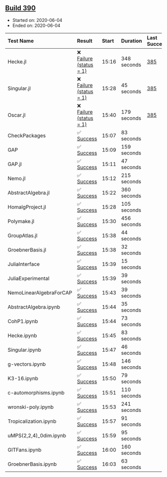 ## [Build 390](https://oscarci.mathematik.uni-kl.de/job/oscar-julia-1.4/390/)

* Started on: 2020-06-04
* Ended on: 2020-06-04

| Test Name    | Result | Start | Duration | Last Success | First Failure |
|:-------------|:-------|:------|:---------|:-------------|:--------------|
| Hecke.jl | ❌ [Failure (status = 1)](https://oscarci.mathematik.uni-kl.de/job/oscar-julia-1.4/390/artifact/logs/build-390/Hecke.jl.log) | 15:16 | 348 seconds | [385](https://oscarci.mathematik.uni-kl.de/job/oscar-julia-1.4/385/) | [386](https://oscarci.mathematik.uni-kl.de/job/oscar-julia-1.4/386/) |
| Singular.jl | ❌ [Failure (status = 1)](https://oscarci.mathematik.uni-kl.de/job/oscar-julia-1.4/390/artifact/logs/build-390/Singular.jl.log) | 15:28 | 45 seconds | [385](https://oscarci.mathematik.uni-kl.de/job/oscar-julia-1.4/385/) | [386](https://oscarci.mathematik.uni-kl.de/job/oscar-julia-1.4/386/) |
| Oscar.jl | ❌ [Failure (status = 1)](https://oscarci.mathematik.uni-kl.de/job/oscar-julia-1.4/390/artifact/logs/build-390/Oscar.jl.log) | 15:40 | 179 seconds | [385](https://oscarci.mathematik.uni-kl.de/job/oscar-julia-1.4/385/) | [386](https://oscarci.mathematik.uni-kl.de/job/oscar-julia-1.4/386/) |
| CheckPackages | ✅ [Success](https://oscarci.mathematik.uni-kl.de/job/oscar-julia-1.4/390/artifact/logs/build-390/CheckPackages.log) | 15:07 | 83 seconds |  |  |
| GAP | ✅ [Success](https://oscarci.mathematik.uni-kl.de/job/oscar-julia-1.4/390/artifact/logs/build-390/GAP.log) | 15:09 | 159 seconds |  |  |
| GAP.jl | ✅ [Success](https://oscarci.mathematik.uni-kl.de/job/oscar-julia-1.4/390/artifact/logs/build-390/GAP.jl.log) | 15:11 | 47 seconds |  |  |
| Nemo.jl | ✅ [Success](https://oscarci.mathematik.uni-kl.de/job/oscar-julia-1.4/390/artifact/logs/build-390/Nemo.jl.log) | 15:12 | 215 seconds |  |  |
| AbstractAlgebra.jl | ✅ [Success](https://oscarci.mathematik.uni-kl.de/job/oscar-julia-1.4/390/artifact/logs/build-390/AbstractAlgebra.jl.log) | 15:22 | 360 seconds |  |  |
| HomalgProject.jl | ✅ [Success](https://oscarci.mathematik.uni-kl.de/job/oscar-julia-1.4/390/artifact/logs/build-390/HomalgProject.jl.log) | 15:28 | 105 seconds |  |  |
| Polymake.jl | ✅ [Success](https://oscarci.mathematik.uni-kl.de/job/oscar-julia-1.4/390/artifact/logs/build-390/Polymake.jl.log) | 15:30 | 456 seconds |  |  |
| GroupAtlas.jl | ✅ [Success](https://oscarci.mathematik.uni-kl.de/job/oscar-julia-1.4/390/artifact/logs/build-390/GroupAtlas.jl.log) | 15:38 | 44 seconds |  |  |
| GroebnerBasis.jl | ✅ [Success](https://oscarci.mathematik.uni-kl.de/job/oscar-julia-1.4/390/artifact/logs/build-390/GroebnerBasis.jl.log) | 15:38 | 32 seconds |  |  |
| JuliaInterface | ✅ [Success](https://oscarci.mathematik.uni-kl.de/job/oscar-julia-1.4/390/artifact/logs/build-390/JuliaInterface.log) | 15:39 | 15 seconds |  |  |
| JuliaExperimental | ✅ [Success](https://oscarci.mathematik.uni-kl.de/job/oscar-julia-1.4/390/artifact/logs/build-390/JuliaExperimental.log) | 15:39 | 39 seconds |  |  |
| NemoLinearAlgebraForCAP | ✅ [Success](https://oscarci.mathematik.uni-kl.de/job/oscar-julia-1.4/390/artifact/logs/build-390/NemoLinearAlgebraForCAP.log) | 15:43 | 39 seconds |  |  |
| AbstractAlgebra.ipynb | ✅ [Success](https://oscarci.mathematik.uni-kl.de/job/oscar-julia-1.4/390/artifact/logs/build-390/AbstractAlgebra.ipynb.log) | 15:44 | 35 seconds |  |  |
| CohP1.ipynb | ✅ [Success](https://oscarci.mathematik.uni-kl.de/job/oscar-julia-1.4/390/artifact/logs/build-390/CohP1.ipynb.log) | 15:44 | 73 seconds |  |  |
| Hecke.ipynb | ✅ [Success](https://oscarci.mathematik.uni-kl.de/job/oscar-julia-1.4/390/artifact/logs/build-390/Hecke.ipynb.log) | 15:45 | 83 seconds |  |  |
| Singular.ipynb | ✅ [Success](https://oscarci.mathematik.uni-kl.de/job/oscar-julia-1.4/390/artifact/logs/build-390/Singular.ipynb.log) | 15:47 | 46 seconds |  |  |
| g-vectors.ipynb | ✅ [Success](https://oscarci.mathematik.uni-kl.de/job/oscar-julia-1.4/390/artifact/logs/build-390/g-vectors.ipynb.log) | 15:48 | 146 seconds |  |  |
| K3-16.ipynb | ✅ [Success](https://oscarci.mathematik.uni-kl.de/job/oscar-julia-1.4/390/artifact/logs/build-390/K3-16.ipynb.log) | 15:50 | 79 seconds |  |  |
| c-automorphisms.ipynb | ✅ [Success](https://oscarci.mathematik.uni-kl.de/job/oscar-julia-1.4/390/artifact/logs/build-390/c-automorphisms.ipynb.log) | 15:51 | 110 seconds |  |  |
| wronski-poly.ipynb | ✅ [Success](https://oscarci.mathematik.uni-kl.de/job/oscar-julia-1.4/390/artifact/logs/build-390/wronski-poly.ipynb.log) | 15:53 | 241 seconds |  |  |
| Tropicalization.ipynb | ✅ [Success](https://oscarci.mathematik.uni-kl.de/job/oscar-julia-1.4/390/artifact/logs/build-390/Tropicalization.ipynb.log) | 15:57 | 91 seconds |  |  |
| uMPS(2,2,4)_0dim.ipynb | ✅ [Success](https://oscarci.mathematik.uni-kl.de/job/oscar-julia-1.4/390/artifact/logs/build-390/uMPS-2-2-4-_0dim.ipynb.log) | 15:59 | 95 seconds |  |  |
| GITFans.ipynb | ✅ [Success](https://oscarci.mathematik.uni-kl.de/job/oscar-julia-1.4/390/artifact/logs/build-390/GITFans.ipynb.log) | 16:00 | 160 seconds |  |  |
| GroebnerBasis.ipynb | ✅ [Success](https://oscarci.mathematik.uni-kl.de/job/oscar-julia-1.4/390/artifact/logs/build-390/GroebnerBasis.ipynb.log) | 16:03 | 63 seconds |  |  |
